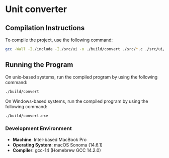 # Unit converter

## Compilation Instructions

To compile the project, use the following command:

```sh
gcc -Wall -I./include -I./src/ui -o ./build/convert ./src/*.c ./src/ui/*.c
```

## Running the Program

On unix-based systems, run the compiled program by using the following command:

```sh
./build/convert
```

On Windows-based systems, run the compiled program by using the following command:

```sh
./build/convert.exe
```

### Development Environment
- **Machine**: Intel-based MacBook Pro
- **Operating System**: macOS Sonoma (14.6.1)
- **Compiler**: gcc-14 (Homebrew GCC 14.2.0)

